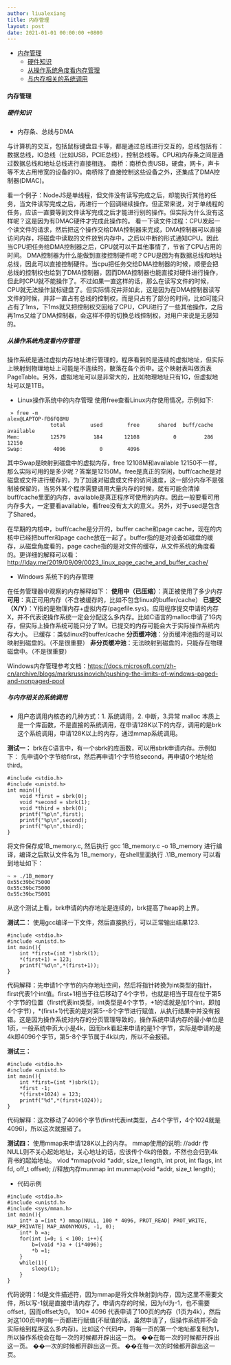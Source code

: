 ```yaml
---
author: liualexiang
title: 内存管理
layout: post
date: 2021-01-01 00:00:00 +0800
---
```


- [内存管理](#内存管理)
  - [硬件知识](#硬件知识)
  - [从操作系统角度看内存管理](#从操作系统角度看内存管理)
  - [与内存相关的系统调用](#与内存相关的系统调用)
#### 内存管理

##### 硬件知识

* 内存条、总线与DMA

与计算机的交互，包括鼠标键盘显卡等，都是通过总线进行交互的，总线包括有：数据总线，IO总线（比如USB，PCIE总线），控制总线等。CPU和内存条之间是通过数据总线和地址总线进行直接相连。
南桥：南桥负责USB，硬盘，网卡，声卡等不太占用带宽的设备的IO。南桥除了直接控制这些设备之外，还集成了DMA控制器(DMAC)。

看一个例子：NodeJS是单线程，但文件没有读写完成之后，却能执行其他的任务，当文件读写完成之后，再进行一个回调继续操作。但正常来说，对于单线程的任务，应该一直要等到文件读写完成之后才能进行别的操作。但实际为什么没有这样呢？这是因为有DMAC硬件才完成此操作的。
看一下读文件过程：CPU发起一个读文件的请求，然后把这个操作交给DMA控制器来完成，DMA控制器可以直接访问内存，将磁盘中读取的文件放到内存中，之后以中断的形式通知CPU。因此当CPU把任务给DMA控制器之后，CPU就可以干其他事情了，节省了CPU占用的时间。
DMA控制器为什么能做到直接控制硬件呢？CPU是因为有数据总线和地址总线，因此可以直接控制硬件。当cpu把任务交给DMA控制器的时候，顺便会把总线的控制权也给到了DMA控制器，因而DMA控制器也能直接对硬件进行操作，但此时CPU就不能操作了。不过如果一直这样的话，那么在读写文件的时候，CPU就无法操作鼠标键盘了。但实际情况并非如此，这是因为在DMA控制器读写文件的时候，并非一直占有总线的控制权，而是只占有了部分的时间，比如可能只占有了1ms，下1ms就又把控制权交回给了CPU，CPU进行了一些其他操作，之后再1ms又给了DMA控制器，会这样不停的切换总线控制权，对用户来说是无感知的。

##### 从操作系统角度看内存管理

操作系统是通过虚拟内存地址进行管理的，程序看到的是连续的虚拟地址，但实际上映射到物理地址上可能是不连续的，散落在各个页中。这个映射表叫做页表 PageTable。另外，虚拟地址可以是非常大的，比如物理地址只有1G，但虚拟地址可以是1TB。

* Linux操作系统中的内存管理
使用free查看Linux内存使用情况，示例如下:

```
 » free -m                                                                alex@LAPTOP-FB6FQ8MU
              total        used        free      shared  buff/cache   available
Mem:          12579         184       12108           0         286       12150
Swap:          4096           0        4096
```

其中Swap是映射到磁盘中的虚拟内存，free 12108M和available 12150不一样，那么实际可用的是多少呢？答案是12150M。free是真正的空闲，buff/cache是对磁盘或文件进行缓存的，为了加速对磁盘或文件的访问速度，这一部分内存不是强制被保留的，当另外某个程序需要调用大量内存的时候，就有可能会清掉buff/cache里面的内存，available是真正程序可使用的内存。因此一般要看可用内存多大，一定要看available，看free没有太大的意义。另外，对于used是包含了Shared。

在早期的内核中，buff/cache是分开的，buffer cache和page cache，现在的内核中已经把buffer和page cache放在一起了。buffer指的是对设备如磁盘的缓存，从磁盘角度看的，page cache指的是对文件的缓存，从文件系统的角度看的。更详细的解释可以看：http://lday.me/2019/09/09/0023_linux_page_cache_and_buffer_cache/

* Windows 系统下的内存管理

在任务管理器中观察的内存解释如下：
**使用中（已压缩）**：真正被使用了多少内存
**可用**：真正可用内存（不含被缓存的，比如不包含linux的buffer/cache）
**已提交（X/Y）**：Y指的是物理内存+虚拟内存(pagefile.sys)。应用程序提交申请的内存X，并不代表说操作系统一定会分配这么多内存。比如C语言的malloc申请了1G内存，但实际上操作系统可能只分了1M。已提交的内存可能会大于实际操作系统内存大小。
已缓存：类似linux的buffer/cache
**分页缓冲池**：分页缓冲池指的是可以映射到磁盘的。（不是很重要）
**非分页缓冲池**：无法映射到磁盘的，只能存在物理磁盘中。（不是很重要）

Windows内存管理参考文档：https://docs.microsoft.com/zh-cn/archive/blogs/markrussinovich/pushing-the-limits-of-windows-paged-and-nonpaged-pool


##### 与内存相关的系统调用

* 用户态调用内核态的几种方式：1. 系统调用，2. 中断，3.异常
malloc 本质上是一个库函数，不是直接的系统调用，在申请128K以下的内存，调用的是brk这个系统调用，申请128K以上的内存，通过mmap系统调用。

**测试一：**
brk在C语言中，有一个sbrk的库函数，可以用sbrk申请内存。示例如下：
先申请0个字节给first，然后再申请1个字节给second，再申请0个地址给third。
```
#include <stdio.h>
#include <unistd.h>
int main(){
    void *first = sbrk(0);
    void *second = sbrk(1);
    void *third = sbrk(0);
    printf("%p\n",first);
    printf("%p\n",second);
    printf("%p\n",third);
}
```
将文件保存成1B_memory.c, 然后执行  gcc 1B_memory.c -o 1B_memory 进行编译，编译之后默认文件名为 1B_memory，在shell里面执行 .\1B_memory 可以看到地址如下：
```
~ » ./1B_memory
0x55c39bc75000
0x55c39bc75000
0x55c39bc75001
```
从这个测试上看，brk申请的内存地址是连续的，brk提高了heap的上界。

**测试二：**
使用gcc编译一下文件，然后直接执行，可以正常输出结果123.
```
#include <stdio.h>
#include <unistd.h>
int main(){
    int *first=(int *)sbrk(1);
    *(first+1) = 123;
    printf("%d\n",*(first+1));
}
```
代码解释：先申请1个字节的内存地址空间，然后将指针转换为int类型的指针，first代表1个int值。first+1相当于往后移动了4个字节，也就是相当于现在位于第5个字节的位置（first代表int类型，int类型是4个字节，+1的话就是加1个int，即加4个字节），*(first+1)代表的是对第5--8个字节进行赋值，从执行结果中并没有报错。这是因为操作系统对内存的分页管理导致的，操作系统申请内存的最小单位是1页，一般系统中页大小是4k，因而brk看起来申请的是1个字节，实际是申请的是4k即4096个字节，第5-8个字节属于4k以内，所以不会报错。

**测试三：**
```
#include <stdio.h>
#include <unistd.h>
int main(){
    int *first=(int *)sbrk(1);
    *first -1;
    *(first+1024) = 123;
    printf("%d",*(first+1024));
}
```
代码解释：这次移动了4096个字节(first代表int类型，占4个字节，4个1024就是4096)，所以这次就报错了。

**测试四：**
使用mmap来申请128K以上的内存。
mmap使用的说明:
//addr 传NULL则不关心起始地址，关心地址的话，应该传个4k的倍数，不然也会归到4k背书的起始地址。
viod *mmap(void *addr, size_t length, int prot, int flags, int fd, off_t offset);
//释放内存munmap
int munmap(void *addr, size_t length);

* 代码示例
```
#include <stdio.h>
#include <unistd.h>
#include <sys/mman.h>
int main(){
    int* a =(int *) mmap(NULL, 100 * 4096, PROT_READ| PROT_WRITE, MAP_PRIVATE| MAP_ANONYMOUS, -1, 0);
    int* b =a;
    for(int i=0; i < 100; i++){
        b=(void *)a + (i*4096);
        *b =1;
    }
    while(1){
        sleep(1);
    }
}
```
代码说明：fd是文件描述符，因为mmap是将文件映射到内存，因为这里不需要文件，所以写-1就是直接申请内存了。申请内存的时候，因为fd为-1，也不需要offset，因而offset为0。 100* 4096 代表申请了100页的内存（1页为4k），然后对这100页中的每一页都进行赋值(不赋值的话，虽然申请了，但操作系统并不会实际给到程序这么多内存)。比如这个代码中，将每一页的第一个地址都复制为1，所以操作系统会在每一次的时候都开辟出这一页。
��在每一次的时候都开辟出这一页。
��一次的时候都开辟出这一页。
��在每一次的时候都开辟出这一页。
